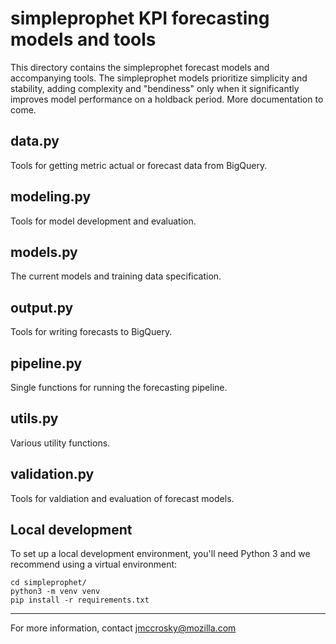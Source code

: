 # simpleprophet KPI forecasting models and tools

This directory contains the simpleprophet forecast models and accompanying tools.  The simpleprophet models prioritize simplicity and stability, adding complexity and "bendiness" only when it significantly improves model performance on a holdback period.  More documentation to come.

## data.py

Tools for getting metric actual or forecast data from BigQuery.

## modeling.py

Tools for model development and evaluation.

## models.py

The current models and training data specification.

## output.py

Tools for writing forecasts to BigQuery.

## pipeline.py

Single functions for running the forecasting pipeline.

## utils.py

Various utility functions.

## validation.py

Tools for valdiation and evaluation of forecast models.

## Local development

To set up a local development environment, you'll need Python 3 and we
recommend using a virtual environment:

```
cd simpleprophet/
python3 -m venv venv
pip install -r requirements.txt
```

---

For more information, contact jmccrosky@mozilla.com

